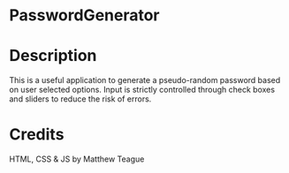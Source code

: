# PasswordGenerator

# Description
This is a useful application to generate a pseudo-random password based on user selected options. Input is strictly controlled through check boxes and sliders to reduce the risk of errors.

# Credits
HTML, CSS & JS by Matthew Teague

